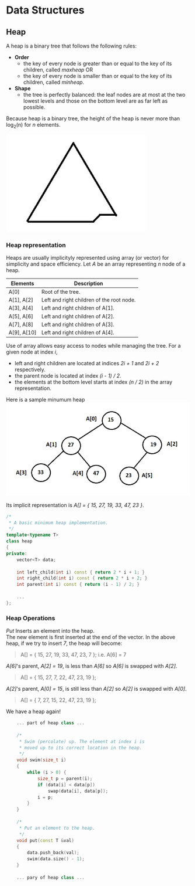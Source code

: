 # Data Structures

## Heap
A heap is a binary tree that follows the following rules:
- **Order**
  - the key of every node is greater than or equal to the key of its children, called *maxheap* OR
  - the key of every node is smaller than or equal to the key of its children, called *minheap*.
- **Shape**
  - the tree is perfectly balanced: the leaf nodes are at most at the two lowest levels and those on the bottom level are as far left as possible.
  
Because heap is a binary tree, the height of the heap is never more than log<sub>2</sub>(n) for *n* elements.

![Heap Shape](heap-shape.jpeg)

### Heap representation
Heaps are usually implicityly represented using array (or vector) for simplicity and space efficiency. Let *A* be an array representing *n* node of a heap.

Elements    | Description
----------- | -----------
A[0]        | Root of the tree.
A[1], A[2]  | Left and right children of the root node.
A[3], A[4]  | Left and right children of A[1].
A[5], A[6]  | Left and right children of A[2].
A[7], A[8]  | Left and right children of A[3].
A[9], A[10] | Left and right children of A[4].

Use of array allows easy access to nodes while managing the tree. For a given node at index *i*,
- left and right children are located at indices *2i + 1* and *2i + 2* respectively.
- the parent node is located at index *(i - 1) / 2*.
- the elements at the bottom level starts at index *(n / 2)* in the array representation.

Here is a sample minumum heap<br>
![Sample Heap](heap.jpeg)

Its implicit representation is *A[] = { 15, 27, 19, 33, 47, 23 }*.

```C++
/*
 * A basic minimum heap implementation.
 */
template<typename T>
class heap
{
private:
	vector<T> data;

	int left_child(int i) const { return 2 * i + 1; }
	int right_child(int i) const { return 2 * i + 2; }
	int parent(int i) const { return (i - 1) / 2; }

	...
};
```

### Heap Operations
*Put* Inserts an element into the heap.<br>
The new element is first inserted at the end of the vector. In the above heap, if we try to insert *7*, the heap will become:
> A[] = { 15, 27, 19, 33, 47, 23, 7 }; i.e. A[6] = 7

*A[6]*'s parent, *A[2] = 19*, is less than *A[6]* so *A[6]* is swapped with *A[2]*. 
> A[] = { 15, 27, 7, 22, 47, 23, 19 };

*A[2]*'s parent, *A[0] = 15*, is still less than *A[2]* so *A[2]* is swapped with *A[0]*.
> A[] = { 7, 27, 15, 22, 47, 23, 19 };

We have a heap again!
```C++
	... part of heap class ...

	/*
	 * Swim (percolate) up. The element at index i is
	 * moved up to its correct location in the heap.
	 */
	void swim(size_t i)
	{
		while (i > 0) {
			size_t p = parent(i);
			if (data[i] < data[p])
				swap(data[i], data[p]);
			i = p;
		}
	}

	/*
	 * Put an element to the heap.
	 */
	void put(const T &val)
	{
		data.push_back(val);
		swim(data.size() - 1);
	}

	... pary of heap class ...
```
